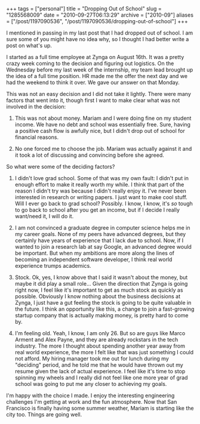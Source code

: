+++
tags = ["personal"]
title = "Dropping Out of School"
slug = "1285568009"
date = "2010-09-27T06:13:29"
archive = ["2010-09"]
aliases = ["/post/1197090536", "/post/1197090536/dropping-out-of-school"]
+++

I mentioned in passing in my last post that I had dropped out of school.
I am sure some of you might have no idea why, so I thought I had better
write a post on what's up.

I started as a full time employee at Zynga on August 16th.  It was
a pretty crazy week coming to the decision and figuring out logistics. On
the Wednesday before my last week of the internship, my team lead brought
up the idea of a full time position. HR made me the offer the next day and
we had the weekend to think it over. We gave our answer on that Monday.

This was not an easy decision and I did not take it lightly.  There were
many factors that went into it, though first I want to make clear what was
not involved in the decision:

1) This was not about money. Mariam and I were doing fine on my student
income. We have no debt and school was essentially free. Sure, having
a positive cash flow is awfully nice, but I didn't drop out of school for
financial reasons. 

2) No one forced me to choose the job. Mariam was actually against it and
it took a lot of discussing and convincing before she agreed.

So what were some of the deciding factors?

1) I didn't love grad school. Some of that was my own fault: I didn't put
in enough effort to make it really worth my while.  I think that part of
the reason I didn't try was because I didn't really enjoy it.  I've never
been interested in research or writing papers.  I just want to make cool
stuff.  Will I ever go back to grad school? Possibly.  I know, I know,
it's *so* tough to go back to school after you get an income, but if
I decide I really want/need it, I will do it.

2) I am not convinced a graduate degree in computer science helps me in my
career goals.  None of my peers have advanced degrees, but they certainly
have years of experience that I lack due to school.  Now, if I wanted to
join a research lab at say Google, an advanced degree would be important.
But when my ambitions are more along the lines of becoming an independent
software developer, I think real world experience trumps academics.

3) Stock.  Ok, yes, I know above that I said it wasn't about the money,
but maybe it did play a small role... Given the direction that Zynga is
going right now, I feel like it's important to get as much stock as
quickly as possible.  Obviously I know nothing about the business
decisions at Zynga, I just have a gut feeling the stock is going to be
quite valuable in the future.  I think an opportunity like this, a change
to join a fast-growing startup company that is actually making money, is
pretty hard to come by.

4) I'm feeling old. Yeah, I know, I am only 26.  But so are guys like
Marco Arment and Alex Payne, and they are already rockstars in the tech
industry.  The more I thought about spending another year away from real
world experience, the more I felt like that was just something I could not
afford.  My hiring manager took me out for lunch during my "deciding"
period, and he told me that he would have thrown out my resume given the
lack of actual experience.  I feel like it's time to stop spinning my
wheels and I really did not feel like one more year of grad school was
going to put me any closer to achieving my goals.

I'm happy with the choice I made.  I enjoy the interesting engineering
challenges I'm getting at work and the fun atmosphere.  Now that San
Francisco is finally having some summer weather, Mariam is starting like
the city too.  Things are going well.
